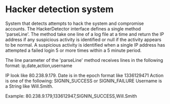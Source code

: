 # Hacker detection system

System that detects attempts to hack the system and compromise accounts. 
The HackerDetector interface defines a single method 'parseLine'. The method take one line of a log file at a time
and return the IP address if any suspicious activity is identified or null if the activity appears to
be normal.
A suspicious activity is identified when a single IP address has attempted a failed login 5 or more times within a 5 minute period.

The line parameter of the 'parseLine' method receives lines in the following format:
ip,date,action,username

IP look like 80.238.9.179.
Date is in the epoch format like 1336129471
Action is one of the following: SIGNIN_SUCCESS or SIGNIN_FAILURE
Username is a String like Will.Smith.

Example: 80.238.9.179,133612947,SIGNIN_SUCCESS,Will.Smith
